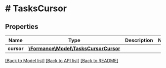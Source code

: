 # # TasksCursor

## Properties

Name | Type | Description | Notes
------------ | ------------- | ------------- | -------------
**cursor** | [**\Formance\Model\TasksCursorCursor**](TasksCursorCursor.md) |  |

[[Back to Model list]](../../README.md#models) [[Back to API list]](../../README.md#endpoints) [[Back to README]](../../README.md)
